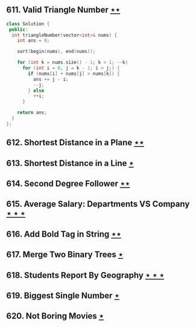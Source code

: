 ## 611. Valid Triangle Number [$\star\star$](https://leetcode.com/problems/valid-triangle-number)

```cpp
class Solution {
 public:
  int triangleNumber(vector<int>& nums) {
    int ans = 0;

    sort(begin(nums), end(nums));

    for (int k = nums.size() - 1; k > 1; --k)
      for (int i = 0, j = k - 1; i < j;) {
        if (nums[i] + nums[j] > nums[k]) {
          ans += j - i;
          --j;
        } else
          ++i;
      }

    return ans;
  }
};
```

## 612. Shortest Distance in a Plane [$\star\star$](https://leetcode.com/problems/shortest-distance-in-a-plane)

## 613. Shortest Distance in a Line [$\star$](https://leetcode.com/problems/shortest-distance-in-a-line)

## 614. Second Degree Follower [$\star\star$](https://leetcode.com/problems/second-degree-follower)

## 615. Average Salary: Departments VS Company [$\star\star\star$](https://leetcode.com/problems/average-salary-departments-vs-company)

## 616. Add Bold Tag in String [$\star\star$](https://leetcode.com/problems/add-bold-tag-in-string)

## 617. Merge Two Binary Trees [$\star$](https://leetcode.com/problems/merge-two-binary-trees)

## 618. Students Report By Geography [$\star\star\star$](https://leetcode.com/problems/students-report-by-geography)

## 619. Biggest Single Number [$\star$](https://leetcode.com/problems/biggest-single-number)

## 620. Not Boring Movies [$\star$](https://leetcode.com/problems/not-boring-movies)
